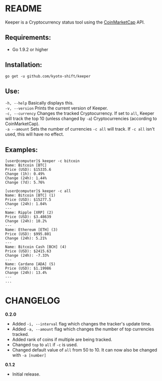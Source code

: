# README

Keeper is a Cryptocurrency status tool using the [CoinMarketCap](https://coinmarketcap.com) API.

## Requirements:

* Go 1.9.2 or higher

## Installation:

`go get -u github.com/kyoto-shift/keeper`

## Use:

`-h, --help` Basically displays this.  
`-v, --version` Prints the current version of Keeper.  
`-c, --currency` Changes the tracked Cryptocurrency. If set to `all`, Keeper will track the top 10 (unless changed by `-a`) Cryptocurrencies (according to CoinMarketCap).  
`-a --amount` Sets the number of currencies `-c all` will track. If `-c all` isn't used, this will have no effect.

## Examples:

```
[user@computer]$ keeper -c bitcoin
Name: Bitcoin [BTC]
Price (USD): $15335.6
Change (1h): 0.49%
Change (24h): 1.44%
Change (7d): 5.76%
```

```
[user@computer]$ keeper -c all
Name: Bitcoin [BTC] (1)
Price (USD): $15277.5
Change (24h): 1.04%
---
Name: Ripple [XRP] (2)
Price (USD): $3.48639
Change (24h): 10.2%
---
Name: Ethereum [ETH] (3)
Price (USD): $995.801
Change (24h): 5.21%
---
Name: Bitcoin Cash [BCH] (4)
Price (USD): $2415.63
Change (24h): -7.33%
---
Name: Cardano [ADA] (5)
Price (USD): $1.19986
Change (24h): 13.4%
---
...
```

# CHANGELOG

**0.2.0**  
* Added `-i, --interval` flag which changes the tracker's update time.
* Added `-a, --amount` flag which changes the number of top currencies tracked.
* Added rank of coins if multiple are being tracked.
* Changed `top` to `all` if `-c` is used.
* Changed default value of `all` from 50 to 10. It can now also be changed with `-a [number]`

**0.1.2**  
* Initial release.
